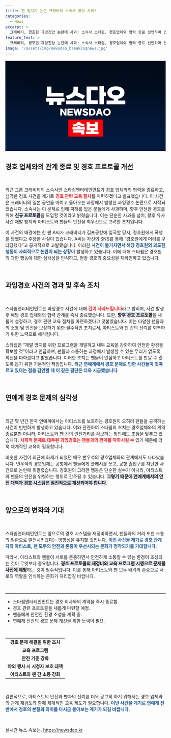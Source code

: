```yaml
---
title: 팬 밀치기 논란 크래비티 소속사 공식 사과!
categories:
  - News
excerpt: >
  크래비티, 경호원 과잉진압 논란에 사과! 소속사 스타쉽, 경호업체와 협력 종료 선언하며 안전 프로토콜 강화 약속. 팬의 증언과 영상에 경호원 문제점 드러나, 연예계 과도한 경호 문화 개선 필요성 대두!
feature_text: >
  크래비티, 경호원 과잉진압 논란에 사과! 소속사 스타쉽, 경호업체와 협력 종료 선언하며 안전 프로토콜 강화 약속. 팬의 증언과 영상에 경호원 문제점 드러나, 연예계 과도한 경호 문화 개선 필요성 대두!
image: '/assets/img/newsdao_breakingnews.jpg'
---
```


<p><img src="/assets/img/newsdao_breakingnews.jpg" alt="flaretime 속보" /></p>

<h2 data-ke-size="size26">경호 업체와의 관계 종료 및 경호 프로토콜 개선</h2>

<p data-ke-size="size16">&nbsp;</p>

<p data-ke-size="size16">최근 그룹 크래비티의 소속사인 스타쉽엔터테인먼트가 경호 업체와의 협력을 종료하고, 심각한 경호 사건을 계기로 <b><span style="color: #ee2323;">경호 관련 교육 절차</span></b>를 마련하겠다고 발표했습니다. 이 사건은 크래비티의 일본 공연을 마치고 돌아오는 과정에서 발생한 과잉경호 논란으로 시작되었습니다. 소속사는 이 문제로 인해 피해를 입은 분들에게 사과하며, 향후 안전한 경호를 위해 <b><span style="background-color: #21538527;">신규 프로토콜</span></b>을 도입할 것이라고 밝혔습니다. 이는 단순한 사과를 넘어, 향후 유사 사건 재발 방지와 아티스트와 팬들의 안전을 최우선으로 고려한 조치입니다.</p>

<p data-ke-size="size16">이 사건의 배경에는 한 팬 A씨가 크래비티가 김포공항에 입국할 당시, 경호원에게 폭행을 당했다고 주장한 사실이 있습니다. A씨는 자신의 SNS를 통해 “경호원에게 머리를 구타당했다”고 공개적으로 고발했습니다. 이러한 <b><span style="color: #1a5490;">사건이 불거지면서 해당 경호원의 과도한 행동이 사회적으로 논란이 되는 상황</span></b>이 발생하고 있습니다. 이에 대해 스타쉽은 경호원의 과한 행동에 대한 심각성을 인식하고, 현장 경호의 중요성을 재확인하고 있습니다.</p>

<p data-ke-size="size16">&nbsp;</p>

<h2 data-ke-size="size26">과잉경호 사건의 경과 및 후속 조치</h2>

<p data-ke-size="size16">&nbsp;</p>

<p data-ke-size="size16">스타쉽엔터테인먼트는 과잉경호 사건에 대해 <b><span style="color: #ee2323;">깊이 사과드립니다</span></b>라고 밝히며, 사건 발생 후 해당 경호 업체와의 협력 관계를 즉시 종료했습니다. 또한, <b><span style="background-color: #21538527;">향후 경호 프로토콜</span></b>을 새롭게 설정하고, 경호 관련 교육 절차를 마련하겠다고 덧붙였습니다. 이는 다양한 팬들과의 소통 및 안전을 보장하기 위한 필수적인 조치로서, 아티스트와 팬 간의 신뢰를 회복하기 위한 노력으로 해석됩니다.</p>

<p data-ke-size="size16">스타쉽은 “재발 방지를 위한 프로그램을 개발하고 내부 교육을 강화하여 안전한 환경을 확보할 것”이라고 언급하며, 팬들과 소통하는 과정에서 발생할 수 있는 무리가 없도록 최선을 다하겠다고 밝혔습니다. 이러한 조치는 팬들이 안심하고 아티스트를 만날 수 있도록 돕기 위한 기본적인 책임입니다. <b><span style="color: #1a5490;">최근 연예계에서 경호 문제로 인한 사건들이 잇따르고 있다는 점을 감안할 때 이 같은 결단은 더욱 시급했습니다</span></b>.</p>

<p data-ke-size="size16">&nbsp;</p>

<h2 data-ke-size="size26">연예계 경호 문제의 심각성</h2>

<p data-ke-size="size16">&nbsp;</p>

<p data-ke-size="size16">최근 몇 년간 한국 연예계에서는 아티스트를 보호하는 경호원이 오히려 팬들을 공격하는 사건이 빈번하게 발생하고 있습니다. 이와 관련하여 스타쉽의 조치는 경호업체와의 계약 종료뿐만 아니라, 아티스트와 팬 간의 안전거리를 확보하는 방안에도 초점을 맞추고 있습니다. <b><span style="color: #ee2323;">사회적 문제로 대두된 과잉경호는 팬들과의 관계를 악화시킬 수</span></b> 있기 때문에 더욱 체계적인 교육이 필요합니다.</p>

<p data-ke-size="size16">비슷한 사건이 최근에 화제가 되었던 배우 변우석의 경호업체와의 관계에서도 나타났습니다. 변우석의 경호업체는 공항에서 팬들에게 플래시를 쏘고, 공항 출입구를 차단한 사건으로 논란에 휘말렸습니다. 경호원의 그러한 행동은 단순한 실수가 아니라, 아티스트와 팬들의 안전을 위협하는 행위로 간주될 수 있습니다. <b><span style="background-color: #21538527;">그렇기 때문에 연예계에서의 안전 대책과 경호 시스템은 점진적으로 개선되어야 합니다</span></b>.</p>

<p data-ke-size="size16">&nbsp;</p>

<h2 data-ke-size="size26">앞으로의 변화와 기대</h2>

<p data-ke-size="size16">&nbsp;</p>

<p data-ke-size="size16">스타쉽엔터테인먼트는 앞으로의 경호 시스템을 재정비하면서, 팬들과의 거리 또한 소통의 일환으로 발전시키겠다는 방향성을 유지할 것입니다. <b><span style="color: #1a5490;">이번 사건을 계기로 경호 관계자와 아티스트, 팬 모두의 안전과 존중이 우선시되는 문화가 정착되기를 기대합니다</span></b>.</p>

<p data-ke-size="size16">따라서, 아티스트와 팬들이 서로를 존중하면서 안전하게 소통할 수 있는 환경이 조성되는 것이 무엇보다 중요합니다. <b><span style="background-color: #21538527;">경호 프로토콜의 재정비와 교육 프로그램 시행으로 문제를 사전에 예방</span></b>하는 것이 필수적입니다. 이를 통해 아티스트와 팬 모두 배려와 존중으로 서로의 역할을 인식하는 문화가 자리잡길 바랍니다.</p>

<p data-ke-size="size16">&nbsp;</p>

<hr />

<ul>
<li>스타쉽엔터테인먼트는 경호 회사와의 계약을 즉시 종료함.</li>
<li>경호 관련 프로토콜을 새롭게 마련할 예정.</li>
<li>팬들에게 안전한 환경 조성을 계획 중.</li>
<li>연예계 전반의 경호 문제 개선을 위한 노력이 필요.</li>
</ul>

<p data-ke-size="size16">&nbsp;</p>

<table>
<tr>
<td style="text-align: center; height: 17px;"><b>경호 문제 해결을 위한 조치</b></td>
</tr>
<tr>
<td style="text-align: center; height: 17px;"><b>교육 프로그램</b></td>
</tr>
<tr>
<td style="text-align: center; height: 17px;"><b>안전 기준 강화</b></td>
</tr>
<tr>
<td style="text-align: center; height: 17px;"><b>야외 행사 시 시청자 보호 대책</b></td>
</tr>
<tr>
<td style="text-align: center; height: 17px;"><b>아티스트와 팬 간 소통 강화</b></td>
</tr>
</table>

<p data-ke-size="size16">&nbsp;</p> 

<p data-ke-size="size16">결론적으로, 아티스트의 안전과 팬과의 신뢰를 더욱 공고히 하기 위해서는 경호 업체와의 관계 재검토와 함께 체계적인 교육 제도가 필요합니다. <b><span style="color: #1a5490;">이번 사건을 계기로 연예계 전반에서 경호의 본질과 의미를 다시금 돌아보는 계기가 되길 바랍니다</span></b>.</p> 

<p data-ke-size="size16">&nbsp;</p> 
실시간 뉴스 속보는, <a href="https://newsdao.kr" rel="dofollow">https://newsdao.kr</a>


